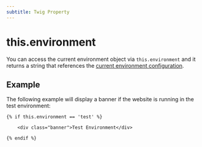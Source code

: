 ```yaml
---
subtitle: Twig Property
---
```

# this.environment

You can access the current environment object via `this.environment` and it returns a string that references the [current environment configuration](../setup/configuration.md#oc-environment-configuration).

## Example

The following example will display a banner if the website is running in the test environment:

```twig
{% if this.environment == 'test' %}

    <div class="banner">Test Environment</div>

{% endif %}
```
